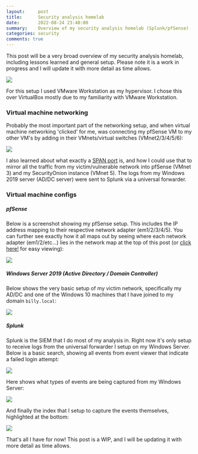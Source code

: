 ```yaml
---
layout:     post
title:      Security analysis homelab
date:       2022-08-24 23:40:00
summary:    Overview of my security analysis homelab (Splunk/pfSense)
categories: security
comments: true
---
```


This post will be a very broad overview of my security analysis homelab, including lessons learned and general setup. Please note it is a work in progress and I will update it with more detail as time allows.

![](https://www.bgigurtsis.com/pictures/posts/homelab/NetworkMap.png)

For this setup I used VMware Workstation as my hypervisor. I chose this over VirtualBox mostly due to my familiarity with VMware Workstation.

### Virtual machine networking

Probably the most important part of the networking setup, and when virtual machine networking 'clicked' for me, was connecting my pfSense VM to my other VM's by adding in their VMnets/virtual switches (VMnet2/3/4/5/6):

![](https://www.bgigurtsis.com/pictures/posts/homelab/PfAdapters.jpg)

I also learned about what exactly a [SPAN port](https://www.garlandtechnology.com/tap-vs-span) is, and how I could use that to mirror all the traffic from my victim/vulnerable network into pfSense (VMnet 3) and my SecurityOnion instance (VMnet 5). The logs from my Windows 2019 server (AD/DC server) were sent to Splunk via a universal forwarder.

### Virtual machine configs

##### pfSense

Below is a screenshot showing my pfSense setup. This includes the IP address mapping to their respective network adapter (em1/2/3/4/5). You can further see exactly how it all maps out by seeing where each network adapter (em1/2/etc...) lies in the network map at the top of this post (or [click here!](https://www.bgigurtsis.com/pictures/posts/homelab/netpf.png) for easy viewing):

![](https://www.bgigurtsis.com/pictures/posts/homelab/pfsensesetup.PNG)

##### Windows Server 2019 (Active Directory / Domain Controller)

Below shows the very basic setup of my victim network, specifically my AD/DC and one of the Windows 10 machines that I have joined to my domain `billy.local`:

![](https://www.bgigurtsis.com/pictures/posts/homelab/ADSetup.jpg)

##### Splunk

Splunk is the SIEM that I do most of my analysis in. Right now it's only setup to receive logs from the universal forwarder I setup on my Windows Server. Below is a basic search, showing all events from event viewer that indicate a failed login attempt:

![](https://www.bgigurtsis.com/pictures/posts/homelab/splunk.PNG)

Here shows what types of events are being captured from my Windows Server:

![](https://www.bgigurtsis.com/pictures/posts/homelab/wineventlog.PNG)

And finally the index that I setup to capture the events themselves, highlighted at the bottom:

![](https://www.bgigurtsis.com/pictures/posts/homelab/indexes.PNG)  



That's all I have for now! This post is a WIP, and I will be updating it with more detail as time allows.

